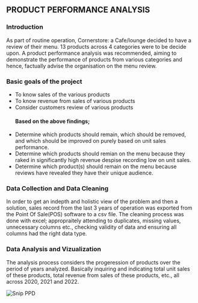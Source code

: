 ## PRODUCT PERFORMANCE ANALYSIS
### Introduction
As part of routine operation, Cornerstore: a Cafe/lounge decided to have a review of their menu. 13 products across 4 categories were to be decide upon. A product performance analysis was recommended, aiming to demonstrate the performance of products from various categories and hence, factually advise the organisation on the menu review.
### Basic goals of the project
* To know sales of the various products
* To know revenue from sales of various products
* Consider customers review of various products
   #### Based on the above findings;
* Determine which products should remain, which should be removed, and which should be improved on purely based on unit sales performance.
* Determine which products should remian on the menu because they raked in significantly high revenue despise recording low on unit sales.
* Determine which product(s) should remain on the menu because reviews have revealed they have their unique audience.
### Data Collection and Data Cleaning 
In order to get an indepth and holistic view of the problem and then a solution, sales record from the last 3 years of operation was exported from the Point Of Sale(POS) software to a csv file. The cleaning process was done with excel; appropraitely attending to duplicates, missing values, unnecessary columns etc., checking validity of data and ensuring all columns had the right data type.
### Data Analysis and Vizualization
The analysis process considers the progeression of products over the period of years analyzed. Basically inquiring and indicating total unit sales of these products, total revenue from sales of these products, etc., all across 2020, 2021 and 2022.

![Snip PPD](https://github.com/OJEOZI/Product-performance-analysis/assets/147529527/417a21fe-89e0-4008-adcc-fe24a9d798da)


